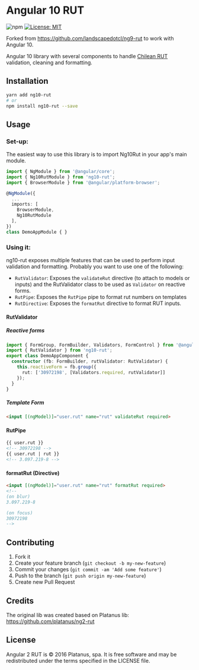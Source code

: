 Angular 10 RUT
=============

![npm](https://img.shields.io/npm/v/ng10-rut) [![License: MIT](https://img.shields.io/badge/License-MIT-yellow.svg)](https://github.com/HeyPay/ng10-rut/blob/master/LICENSE)


Forked from https://github.com/landscapedotcl/ng9-rut to work with Angular 10.

Angular 10 library with several components to handle [Chilean RUT](https://en.wikipedia.org/wiki/National_identification_number#Chile) validation, cleaning and formatting.

## Installation

```bash
yarn add ng10-rut
# or
npm install ng10-rut --save
```

## Usage

### Set-up:

The easiest way to use this library is to import Ng10Rut in your app's main module.

```typescript
import { NgModule } from '@angular/core';
import { Ng10RutModule } from 'ng10-rut';
import { BrowserModule } from '@angular/platform-browser';

@NgModule({
  ...
  imports: [
    BrowserModule,
    Ng10RutModule
  ],
})
class DemoAppModule { }
```

### Using it:

ng10-rut exposes multiple features that can be used to perform input validation and formatting. Probably you want to use one of the following:

- `RutValidator`: Exposes the `validateRut` directive (to attach to models or inputs) and the RutValidator class to be used as `Validator` on reactive forms.
- `RutPipe`: Exposes the `RutPipe` pipe to format rut numbers on templates
- `RutDirective`: Exposes the `formatRut` directive to format RUT inputs.

#### RutValidator

##### Reactive forms

```typescript
import { FormGroup, FormBuilder, Validators, FormControl } from '@angular/forms';
import { RutValidator } from 'ng10-rut';
export class DemoAppComponent {
  constructor (fb: FormBuilder, rutValidator: RutValidator) {
    this.reactiveForm = fb.group({
      rut: ['30972198', [Validators.required, rutValidator]]
    });
  }
}

```

##### Template Form
```html
<input [(ngModel)]="user.rut" name="rut" validateRut required>
```

#### RutPipe

```html
{{ user.rut }}
<!-- 30972198 -->
{{ user.rut | rut }}
<!-- 3.097.219-8 -->
```

#### formatRut (Directive)
```html
<input [(ngModel)]="user.rut" name="rut" formatRut required>
<!--
(on blur)
3.097.219-8

(on focus)
30972198
-->
```

## Contributing

1. Fork it
2. Create your feature branch (`git checkout -b my-new-feature`)
3. Commit your changes (`git commit -am 'Add some feature'`)
4. Push to the branch (`git push origin my-new-feature`)
5. Create new Pull Request

## Credits

The original lib was created based on Platanus lib:
https://github.com/platanus/ng2-rut

## License

Angular 2 RUT is © 2016 Platanus, spa. It is free software and may be redistributed under the terms specified in the LICENSE file.
